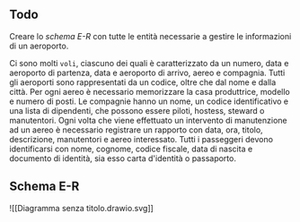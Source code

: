 ## Todo
Creare lo *schema E-R* con tutte le entità necessarie a gestire le informazioni di un aeroporto.

Ci sono molti `voli`, ciascuno dei quali è caratterizzato da un numero, data e aeroporto di partenza, data e aeroporto di arrivo, aereo e compagnia.
Tutti gli aeroporti sono rappresentati da un codice, oltre che dal nome e dalla città.
Per ogni aereo è necessario memorizzare la casa produttrice, modello e numero di posti. 
Le compagnie hanno un nome, un codice identificativo e una lista di dipendenti, che possono essere piloti, hostess, steward o manutentori.
Ogni volta che viene effettuato un intervento di manutenzione ad un aereo è necessario registrare un rapporto con data, ora, titolo, descrizione, manutentori e aereo interessato.
Tutti i passeggeri devono identificarsi con nome, cognome, codice fiscale, data di nascita e documento di identità, sia esso carta d'identità o passaporto.

## Schema E-R
![[Diagramma senza titolo.drawio.svg]]